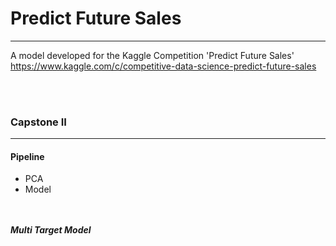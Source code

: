 # Predict Future Sales  
_____  
A model developed for the Kaggle Competition 'Predict Future Sales'  
https://www.kaggle.com/c/competitive-data-science-predict-future-sales 

<br></br>

### Capstone II
---  

#### Pipeline  
- PCA
- Model

<br></br>
***Multi Target Model***  

